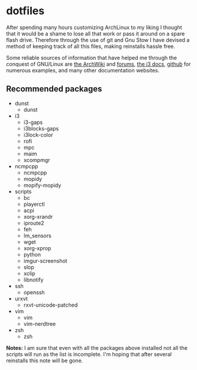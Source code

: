 # dotfiles

After spending many hours customizing ArchLinux to my liking I thought that it would be a shame to lose all that work or pass it around on a spare flash drive. Therefore through the use of git and Gnu Stow I have devised a method of keeping track of all this files, making reinstalls hassle free.

Some reliable sources of information that have helped me through the conquest of GNU/Linux are [the ArchWiki](https://wiki.archlinux.org/) and [forums](https://bbs.archlinux.org/), [the i3 docs](http://i3wm.org/docs/), [github](https://github.com/) for numerous examples, and many other documentation websites.

## Recommended packages
* dunst
  * dunst
* i3
  * i3-gaps
  * i3blocks-gaps
  * i3lock-color
  * rofi
  * mpc
  * maim
  * xcompmgr
* ncmpcpp
  * ncmpcpp
  * mopidy
  * mopify-mopidy
* scripts
  * bc
  * playerctl
  * acpi
  * xorg-xrandr
  * iproute2
  * feh
  * lm_sensors
  * wget
  * xorg-xprop
  * python
  * imgur-screenshot
  * slop
  * xclip
  * libnotify
* ssh
  * openssh
* urxvt
  * rxvt-unicode-patched
* vim
  * vim
  * vim-nerdtree
* zsh
  * zsh

**Notes:** I am sure that even with all the packages above installed not all the scripts will run as the list is incomplete. I'm hoping that after several reinstalls this note will be gone.
